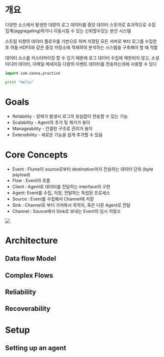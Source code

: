 # 개요

다양한 소스에서 발생한 대량의 로그 데이터를 중앙 데이터 스토어로 효과적으로 수집 집계\(aggregating\)하거나 이동시킬 수 있는 신뢰할수있는 분산 시스템

스트림 지향의 데이터 플로우를 기반으로 하며 지정된 모든 서버로 부터 로그를 수집한 후 하둡 HDFS와 같은 중앙 저장소에 적재하여 분석하는 시스템을 구축해야 할 때 적합

데이터 소스를 커스터마이징 할 수 있기 때문에 로그 데이터 수집에 제한되지 않고, 소셜미디어 데이터, 이메일 메세지등 다량의 이벤트 데이터를 전송하는데에 사용할 수 있다

```python
import com.zoona.practice

print "Hello"
```

# Goals

* Reliability - 장애가 발생시 로그의 유실없이 전송할 수 있는 기능
* Scalability - Agent의 추가 및 제거가 용이
* Manageability - 간결한 구조로 관리가 용이
* Extensibility - 새로운 기능을 쉽게 추가할 수 있음

# Core Concepts

* Event : Flume이 source로부터 destination까지 전송하는 데이터 단위 \(byte payload\)
* Flow : Event의 흐름
* Client : Agent로 데이터를 전달하는 interface의 구현
* Agent: Event를 수집, 저장, 전달하는 독립된 프로세스
* Source : Event를 수집해서 Channel에 저장
* Sink : Channel로 부터 가져와서 목적지, 혹은 다른 Agent로 전달
* Channel : Source에서 Sink로 보내는 Event의 임시 저장소

![](https://camo.githubusercontent.com/fc7c341952a08eeeaecac978559a79eda840b1a7/68747470733a2f2f666c756d652e6170616368652e6f72672f5f696d616765732f5573657247756964655f696d61676530302e706e67)

# Architecture

## Data flow Model

## Complex Flows

## Reliability

## Recoverability

# Setup

## Setting up an agent